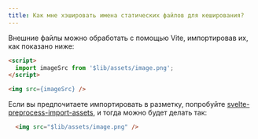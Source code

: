 ```yaml
---
title: Как мне хэшировать имена статических файлов для кеширования?
---
```


Внешние файлы можно обработать с помощью Vite, импортировав их, как показано ниже:

```html
<script>
  import imageSrc from '$lib/assets/image.png';
</script>

<img src={imageSrc} />
```

Если вы предпочитаете импортировать в разметку, попробуйте [svelte-preprocess-import-assets](https://github.com/bluwy/svelte-preprocess-import-assets), и тогда можно будет делать так:

```html
  <img src="$lib/assets/image.png" />
```